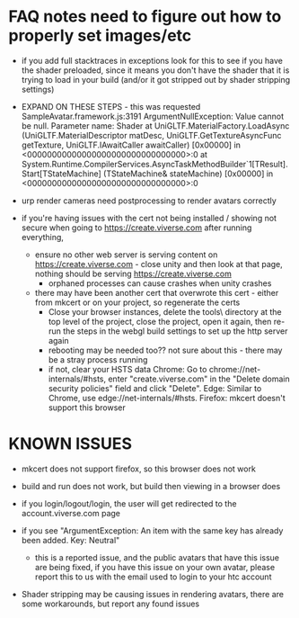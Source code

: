 # FAQ notes need to figure out how to properly set images/etc

- if you add full stacktraces in exceptions look for this to see if you have the shader preloaded, since it means you don't have the shader that it is trying to load in your build (and/or it got stripped out by shader stripping settings)
- EXPAND ON THESE STEPS - this was requested
SampleAvatar.framework.js:3191 ArgumentNullException: Value cannot be null.
Parameter name: Shader
  at UniGLTF.MaterialFactory.LoadAsync (UniGLTF.MaterialDescriptor matDesc, UniGLTF.GetTextureAsyncFunc getTexture, UniGLTF.IAwaitCaller awaitCaller) [0x00000] in <00000000000000000000000000000000>:0 
  at System.Runtime.CompilerServices.AsyncTaskMethodBuilder`1[TResult].Start[TStateMachine] (TStateMachine& stateMachine) [0x00000] in <00000000000000000000000000000000>:0 

- urp render cameras need postprocessing to render avatars correctly
- if you're having issues with the cert not being installed / showing not secure when going to https://create.viverse.com after running everything, 
  - ensure no other web server is serving content on https://create.viverse.com - close unity and then look at that page, nothing should be serving https://create.viverse.com
    - orphaned processes can cause crashes when unity crashes
  - there may have been another cert that overwrote this cert - either from mkcert or on your project, so regenerate the certs
    - Close your browser instances, delete the tools\ directory at the top level of the project, close the project, open it again, then re-run the steps in the webgl build settings to set up the http server again
    - rebooting may be needed too?? not sure about this - there may be a stray process running
    - if not, clear your HSTS data
      Chrome: Go to chrome://net-internals/#hsts, enter "create.viverse.com" in the "Delete domain security policies" field and click "Delete".
      Edge: Similar to Chrome, use edge://net-internals/#hsts.
      Firefox: mkcert doesn't support this browser

# KNOWN ISSUES
- mkcert does not support firefox, so this browser does not work
- build and run does not work, but build then viewing in a browser does
- if you login/logout/login, the user will get redirected to the account.viverse.com page

- if you see "ArgumentException: An item with the same key has already been added. Key: Neutral"
  - this is a reported issue, and the public avatars that have this issue are being fixed, if you have this issue on your own avatar, please report this to us with the email used to login to your htc account

- Shader stripping may be causing issues in rendering avatars, there are some workarounds, but report any found issues


